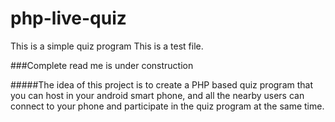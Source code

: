 # php-live-quiz
This is a simple quiz program
This is a test file. 

###Complete read me is under construction

#####The idea of this project is to create a PHP based quiz program that you can host in your android smart phone, and all the nearby users can connect to your phone and participate in the quiz program at the same time. 

